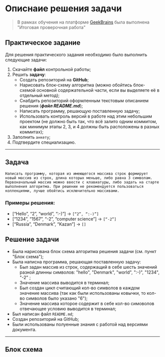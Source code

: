 # Описнаие решения задачи

> В рамках обучения на платформе [GeekBrains](https://gb.ru/) была выполнена "Итоговая проверочная работа"

## Практическое задание
Для решения практического задания необходимо было выполнить следующие задачи:
1. Скачайте **файл** контрольной работы;
2. Решить **задачу**:
    * Создать репозиторий на **GitHub**;
    * Нарисовать блок-схему алгоритма (можно обойтись блок-схемой основной содержательной части, если вы выделяете её в отдельный метод);
    * Снабдить репозиторий оформленным текстовым описанием решения (***файл README.md***);
    * Написать программу, решающую поставленную задачу;
    * Использовать контроль версий в работе над этим небольшим проектом (не должно быть так, что всё залито одним коммитом, как минимум этапы 2, 3, и 4 должны быть расположены в разных коммитах);
3. Заполнить `анкету`;
4. Подтвердите специализацию.

____
## Задача

    Написать программу, которая из имеющегося массива строк формирует новый массив из строк, длина которых меньше, либо равна 3 символам. Первоначальный массив можно ввести с клавиатуры, либо задать на старте выполнения алгоритма. При решении не рекомендуется пользоваться коллекциями, лучше обойтись исключительно массивами.

### Примеры решения:
* [“Hello”, “2”, “world”, “:-)”] → `[“2”, “:-)”]`
* [“1234”, “1567”, “-2”, “computer science”] → `[“-2”]`
* [“Russia”, “Denmark”, “Kazan”] → `[]`

## Решение задачи

* Была нарисована блок схема алгоритма решения задачи (см. пункт "Блок схема");
* Была написна программа, решающая поставленную задачу:
    * Был задан массив из строк, содержащий в себе шесть значений разной длинны символов: "hello", "Denmark", "world", ":-)", "1234", "-2" ;
    * Значение массива выводится в терминал;
    * Был создан цикл считающий кол-во символов в каждом значение массива (так как были использованы ковычки, то кол-во символов было указано "6");
    * Значение массива которое содержит в себе кол-во симоволов отвечающее условию выводится в терминал;
* Был написан файл `README.md`;
* Создан репозиторий на GitHub;
* Были использованы полуенные знания с работой над версиями документа.

____
## Блок схема

